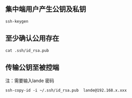 
##  集中端用户产生公钥及私钥

    ssh-keygen
    
## 至少确认公用存在

    cat .ssh/id_rsa.pub

## 传输公钥至被控端

注：需要输入lande 密码

    ssh-copy-id -i ~/.ssh/id_rsa.pub  lande@192.168.x.xxx